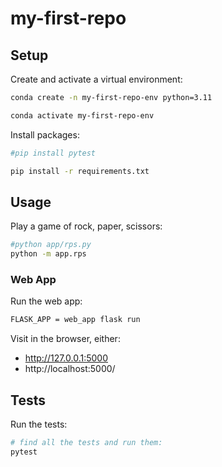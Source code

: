 # my-first-repo
## Setup

Create and activate a virtual environment:

```sh
conda create -n my-first-repo-env python=3.11

conda activate my-first-repo-env
```

Install packages:

```sh
#pip install pytest

pip install -r requirements.txt
```


## Usage

Play a game of rock, paper, scissors:

```sh
#python app/rps.py
python -m app.rps
```

### Web App

Run the web app:

```sh
FLASK_APP = web_app flask run
```

Visit in the browser, either:

  + http://127.0.0.1:5000
  + http://localhost:5000/


## Tests

Run the tests:

```sh
# find all the tests and run them:
pytest
```

